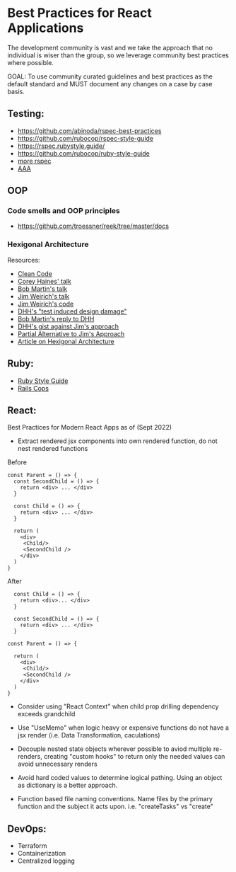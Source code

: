 # Best Practices for React Applications

The development community is vast and we take the approach that no individual is wiser than the group, so we leverage community best practices where possible. 

GOAL: To use community curated guidelines and best practices as the default standard and MUST document any changes on a case by case basis.

## Testing:
* https://github.com/abinoda/rspec-best-practices
* https://github.com/rubocop/rspec-style-guide
* https://rspec.rubystyle.guide/
* https://github.com/rubocop/ruby-style-guide
* [more rspec](https://relishapp.com/rspec/)
* [AAA](https://blog.devgenius.io/the-three-as-of-unit-testing-3b8b4bf0d087)

## OOP

### Code smells and OOP principles
* https://github.com/troessner/reek/tree/master/docs

### Hexigonal Architecture
Resources:
* [Clean Code](https://blog.cleancoder.com/uncle-bob/2012/08/13/the-clean-architecture.html)
* [Corey Haines' talk](https://www.youtube.com/watch?v=bNn6M2vqxHE)
* [Bob Martin's talk](https://www.youtube.com/watch?v=WpkDN78P884)
* [Jim Weirich's talk](https://www.youtube.com/watch?v=tg5RFeSfBM4)
* [Jim Weirich's code](https://gist.github.com/dhh/4849a20d2ba89b34b201)
* [DHH's "test induced design damage"](http://david.heinemeierhansson.com/2014/test-induced-design-damage.html)
* [Bob Martin's reply to DHH](http://blog.8thlight.com/uncle-bob/2014/05/01/Design-Damage.html)
* [DHH's gist against Jim's approach](https://gist.github.com/dhh/4849a20d2ba89b34b201)
* [Partial Alternative to Jim's Approach](http://www.patmaddox.com/2014/05/15/poof-and-then-rails-was-gone/)
* [Article on Hexigonal Architecture](http://alistair.cockburn.us/Hexagonal+architecture)

## Ruby:
* [Ruby Style Guide](https://github.com/rubocop/ruby-style-guide)
* [Rails Cops](https://docs.rubocop.org/rubocop-rails/cops.html)

## React:
Best Practices for Modern React Apps as of (Sept 2022)

- Extract rendered jsx components into own rendered function, do not nest rendered functions

Before
```
const Parent = () => {
  const SecondChild = () => {
    return <div> ... </div>
  }
    
  const Child = () => {
    return <div> ... </div>
  }

  return (
    <div>
     <Child/>
     <SecondChild />
    </div>
  )
}
```

After
```
  const Child = () => {
    return <div>... </div>
  }

  const SecondChild = () => {
    return <div> ... </div>
  }

const Parent = () => {

  return (
    <div>
     <Child/>
     <SecondChild />
    </div>
  )
}
```

- Consider using "React Context" when child prop drilling dependency exceeds grandchild 

- Use "UseMemo" when logic heavy or expensive functions do not have a jsx render (i.e. Data Transformation, caculations) 

- Decouple nested state objects wherever possible to aviod multiple re-renders, creating "custom hooks" to return only the needed values can avoid unnecessary renders 

- Avoid hard coded values to determine logical pathing. Using an object as dictionary is a better approach.

- Function based file naming conventions. Name files by the primary function and the subject it acts upon. i.e. "createTasks" vs "create" 

## DevOps:
* Terraform
* Containerization
* Centralized logging
